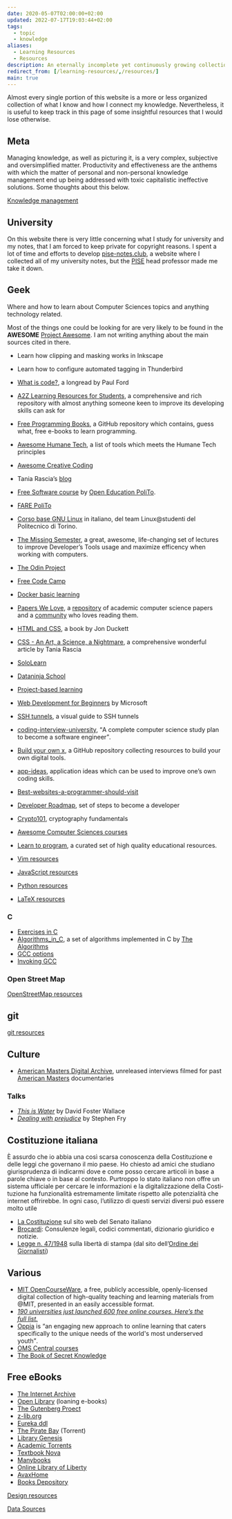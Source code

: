 ```yaml
---
date: 2020-05-07T02:00:00+02:00
updated: 2022-07-17T19:03:44+02:00
tags:
  - topic
  - knowledge
aliases:
  - Learning Resources
  - Resources
description: An eternally incomplete yet continuously growing collection of the sources of my knowledge
redirect_from: [/learning-resources/,/resources/]
main: true
---
```

Almost every single portion of this website is a more or less organized collection of what I know and how I connect my knowledge. Nevertheless, it is useful to keep track in this page of some insightful resources that I would lose otherwise.

## Meta

Managing knowledge, as well as picturing it, is a very complex, subjective and oversimplified matter. Productivity and effectiveness are the anthems with which the matter of personal and non-personal knowledge management end up being addressed with toxic capitalistic ineffective solutions. Some thoughts about this below.

[Knowledge management](Knowledge%20management.md)

## University

On this website there is very little concerning what I study for university and my notes, that I am forced to keep private for copyright reasons. I spent a lot of time and efforts to develop [pise-notes.club](https://web.archive.org/web/20210521084059/https://web.archive.org/web/20210521084059/https://pise-notes.club/ 'Snapshot of the website'), a website where I collected all of my university notes, but the [PISE](https://unive.it/pise 'Philosophy, International Studies and Economics') head professor made me take it down.

## Geek

Where and how to learn about Computer Sciences topics and anything technology related.

<div class='blue box'>
	Most of the things one could be looking for are very likely to be found in the <strong>AWESOME</strong> <a href='https://project-awesome.org'  target='_blank' title='Project Awesome'>Project Awesome</a>. I am not writing anything about the main sources cited in there.
</div>

- Learn how clipping and masking works in Inkscape
- Learn how to configure automated tagging in Thunderbird
- [What is code?](https://www.bloomberg.com/graphics/2015-paul-ford-what-is-code/ 'What is code?'), a longread by Paul Ford
- [A2Z Learning Resources for Students](https://github.com/dipakkr/A-to-Z-Resources-for-Students), a comprehensive and rich repository with almost anything someone keen to improve its developing skills can ask for
- [Free Programming Books](https://github.com/EbookFoundation/free-programming-books 'Free Programming Books'), a GitHub repository which contains, guess what, free e-books to learn programming.
- [Awesome Humane Tech](https://github.com/humanetech-community/awesome-humane-tech), a list of tools which meets the Humane Tech principles
- [Awesome Creative Coding](https://github.com/terkelg/awesome-creative-coding)
- Tania Rascia’s [blog](https://www.taniarascia.com/)
- [Free Software course](https://github.com/open-education-polito/free-software-course) by [Open Education PoliTo](https://openeducation.polito.it).
- [FARE PoliTo](https://fare.polito.it/corsi-completi 'FARE PoliTo')
- [Corso base GNU Linux](https://linux.studenti.polito.it/wp/corso-gnu-linux-base-autunno-2019/) in italiano, del team Linux@studenti del Politecnico di Torino.
- [The Missing Semester](https://missing.csail.mit.edu/ 'The Missing Semester'), a great, awesome, life-changing set of lectures to improve Developer’s Tools usage and maximize efficency when working with computers.
- [The Odin Project](https://www.theodinproject.com 'The Odin Project')
- [Free Code Camp](https://www.freecodecamp.org/ 'Free Code Camp')
- [Docker basic learning](https://github.com/championshuttler/docker-basicLearning)
- [Papers We Love](https://paperswelove.org/), a [repository](https://github.com/papers-we-love/papers-we-love) of academic computer science papers and a [community](https://github.com/papers-we-love/papers-we-love/wiki/Creating-a-PWL-chapter) who loves reading them.
- [HTML and CSS](http://www.htmlandcssbook.com/ 'HTML and CSS the book'), a book by Jon Duckett
- [CSS - An Art, a Science, a Nightmare](https://www.taniarascia.com/overview-of-css-concepts/), a comprehensive wonderful article by Tania Rascia
- [SoloLearn](https://www.sololearn.com/ 'SoloLearn')
- [Dataninja School](https://school.dataninja.it/)
- [Project-based learning](https://github.com/tuvtran/project-based-learning 'project-based-learning on GitHub')
- [Web Development for Beginners](https://github.com/microsoft/Web-Dev-For-Beginners 'Web Development for Beginners on GitHub') by Microsoft
- [SSH tunnels](https://robotmoon.com/ssh-tunnels/ 'A visual guide to SSH tunnels'), a visual guide to SSH tunnels
- [coding-interview-university](https://github.com/jwasham/coding-interview-university 'coding-interview-university on GitHub'), <q>A complete computer science study plan to become a software engineer</q>.
- [Build your own x](https://github.com/danistefanovic/build-your-own-x 'build-your-own-x'), a GitHub repository collecting resources to build your own digital tools.
- [app-ideas](https://github.com/florinpop17/app-ideas 'app-ideas on GitHub'), application ideas which can be used to improve one’s own coding skills.
- [Best-websites-a-programmer-should-visit](https://github.com/sdmg15/Best-websites-a-programmer-should-visit 'Best-websites-a-programmer-should-visit on GitHub')
- [Developer Roadmap](https://roadmap.sh/ 'Developer roadmap'), set of steps to become a developer
- [Crypto101](https://www.crypto101.io/ 'Crypto101'), cryptography fundamentals
- [Awesome Computer Sciences courses](https://github.com/prakhar1989/awesome-courses 'awesome-courses on GitHub')
- [Learn to program](https://github.com/karlhorky/learn-to-program 'learn-to-program on GitHub'), a curated set of high quality educational resources.

- [Vim resources](Vim.md#Resources)
- [JavaScript resources](JavaScript.md#Resources)
- [Python resources](Python.md#Resources)
- [LaTeX resources](LaTeX.md#Resources)

### C

- [Exercises in C](https://www.w3resource.com/c-programming-exercises/ 'W3 resource - C programming exercises')
- [Algorithms\_in\_C](https://thealgorithms.github.io/C/index.html 'Algorithms\_in\_C'), a set of algorithms implemented in C by [The Algorithms](https://the-algorithms.com 'The Algorithms')
- [GCC options](https://www.thegeekstuff.com/2012/10/gcc-compiler-options/ 'GCC Compiler options')
- [Invoking GCC](https://gcc.gnu.org/onlinedocs/gcc/Invoking-GCC.html 'Invoking GCC')

### Open Street Map

[OpenStreetMap resources](OpenStreetMap.md#Resources)

## git

[git resources](git.md#Resources)

## Culture

- [American Masters Digital Archive](https://www.pbs.org/wnet/americanmasters/archive 'American Masters Digital Archive'), unreleased interviews filmed for past [American Masters](https://en.wikipedia.org/wiki/American_Masters '“American Masters” on Wikipedia') documentaries

### Talks

- [<cite>This is Water</cite>](https://youtube.com/embed/ms2BvRbjOYo '“This is Water„ by David Foster Wallace on YouTube') by David Foster Wallace
- <cite>[Dealing with prejudice](https://www.youtube.com/embed/fRwvAMeidz4 'Stephen Fry - Dealing with Prejudice')</cite> by Stephen Fry

## Costituzione italiana

<p lang='it'>È assurdo che io abbia una così scarsa conoscenza della Costituzione e delle leggi che governano il mio paese. Ho chiesto ad amici che studiano giurisprudenza di indicarmi dove e come posso cercare articoli in base a parole chiave o in base al contesto. Purtroppo lo stato italiano non offre un sistema ufficiale per cercare le informazioni e la digitalizzazione della Costituzione ha funzionalità estremamente limitate rispetto alle potenzialità che internet offrirebbe. In ogni caso, l’utilizzo di questi servizi diversi può essere molto utile</p>

- [La Costituzione](https://www.senato.it/1024 'La Costituzione italiana') sul sito web del Senato italiano
- [Brocardi](https://www.brocardi.it/ 'Brocardi'): Consulenze legali, codici commentati, dizionario giuridico e notizie.
- [Legge n. 47/1948](https://www.odg.it/legge-n-47-1948/24253 'Legge n. 47/1948') sulla libertà di stampa (dal sito dell’[Ordine dei Giornalisti](https://odg.it 'Ordine dei Giornalisti'))

## Various

- [MIT OpenCourseWare](https://openlearning.mit.edu/courses-programs/mit-opencourseware 'MIT OpenCourseWare'), a free, publicly accessible, openly-licensed digital collection of high-quality teaching and learning materials from @MIT, presented in an easily accessible format.
- [*190 universities just launched 600 free online courses. Here’s the full list.*](https://www.classcentral.com/report/new-courses-october-2018/ '190 universities just launched 600 free online courses. Here’s the full list.')
- [Oppia](https://www.oppia.org 'Oppia') is <q cite='https://www.oppiafoundation.org/about-oppia'>an engaging new approach to online learning that caters specifically to the unique needs of the world's most underserved youth</q>.
- [OMS Central courses](https://omscentral.com/courses 'Courses')
- [The Book of Secret Knowledge](https://github.com/trimstray/the-book-of-secret-knowledge 'the-book-of-secret-knowledge on GitHub')

## Free eBooks

- [The Internet Archive](https://archive.org 'The Internet Archive')
- [Open Library](https://openlibrary.org/ 'Open Library') (loaning e-books)
- [The Gutenberg Proect](https://www.gutenberg.org 'Project Gutenberg')
- [z-lib.org](https://z-lib.org 'z-lib.org')
- [Eureka ddl](https://eurekaddl.icu/ 'Eureka ddl')
- [The Pirate Bay](https://thepiratebay.org 'The Pirate Bay') (Torrent)
- [Library Genesis](http://libgen.rs/ 'Library Genesis')
- [Academic Torrents](https://academictorrents.com/ 'Academic Torrents')
- [Textbook Nova](https://textbooknova.com 'Textbook Nova')
- [Manybooks](http://www.manybooks.net 'Manybooks')
- [Online Library of Liberty](http://oll.libertyfund.org)
- [AvaxHome](https://avxhm.is)
- [Books Depository](https://www.bookdepository.com/publishers/T-N-T-Books)

[Design resources](Design.md#Resources)

[Data Sources](Data%20Sources.md)
